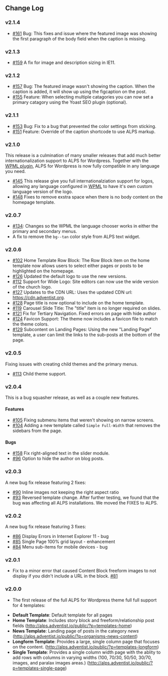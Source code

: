 ## Change Log ##

### v2.1.4 ### 
- [#161](https://github.com/adventistchurch/alps-wordpress/issues/161) Bug: This fixes and issue where the featured image was showing the first paragraph of the body field when the caption is missing.

### v2.1.3 ### 
- [#159](https://github.com/adventistchurch/alps-wordpress/issues/159) A fix for image and description sizing in IE11.

### v2.1.2 ### 
- [#157](https://github.com/adventistchurch/alps-wordpress/issues/157) Bug: The featured image wasn't showing the caption. When the caption is added, it will show up using the figcaption on the post.
- [#155](https://github.com/adventistchurch/alps-wordpress/issues/155) Feature: When selecting multiple catagories you can now set a primary catagory using the Yoast SEO plugin (optional).

### v2.1.1 ###
- [#153](https://github.com/adventistchurch/alps-wordpress/issues/153) Bug: Fix to a bug that prevented the color settings from sticking.
- [#151](https://github.com/adventistchurch/alps-wordpress/issues/151) Feature: Override of the caption shortcode to use ALPS markup.

### v2.1.0 ###
This release is a culmination of many smaller releases that add much better internationalization support to ALPS for Wordpress. Together with the [WPML plugin](https://wpml.org/), ALPS for Wordpress is now fully compatible in any language you need.

- [#145](https://github.com/adventistchurch/alps-wordpress/pull/145) This release give you full internationalziation support for logos, allowing any language configured in [WPML](https://wpml.org/) to have it's own custom language version of the logo.
- [#148](https://github.com/adventistchurch/alps-wordpress/pull/148) Fixes to remove exstra space when there is no body content on the homepage template.


### v2.0.7 ###
- [#134](https://github.com/adventistchurch/alps-wordpress/issues/134): Changes so the WPML the language chooser works in either the primary and secondary menus.
- A fix to remove the `bg--tan` color style from ALPS text widget.


### v2.0.6 ###
- [#102](https://github.com/adventistchurch/alps-wordpress/issues/102) Home Template Row Block: The Row Block item on the home template now allows users to select either pages or posts to be highlighted on the homepage.
- [#126](https://github.com/adventistchurch/alps-wordpress/issues/126) Updated the default logo to use the new versions.
- [#112](https://github.com/adventistchurch/alps-wordpress/issues/112) Support for Wide Logo: Site editors can now use the wide version of the church logo.
- [#127](https://github.com/adventistchurch/alps-wordpress/issues/127) Updates to the CDN URL: Uses the updated CDN url: https://cdn.adventist.org.
- [#128](https://github.com/adventistchurch/alps-wordpress/issues/128) Page title is now optional to include on the home template.
- [#119](https://github.com/adventistchurch/alps-wordpress/issues/119) Carousel Slide Title: The "title" item is no longer required on slides.
- [#121](https://github.com/adventistchurch/alps-wordpress/issues/121) Fix for Tertiary Navigation. Fixed errors on page with hide author
- [#124](https://github.com/adventistchurch/alps-wordpress/issues/124) Favicon Support: The theme now includes a  favicon file to match the theme colors.
- [#129](https://github.com/adventistchurch/alps-wordpress/issues/129) Subcontent on Landing Pages: Using the new "Landing Page" template, a user can limit the links to the sub-posts at the bottom of the page.

### v2.0.5 ###
Fixing issues with creating child themes and the primary menus.
- [#113](https://github.com/adventistchurch/alps-wordpress/issues/113) Child theme support.

### v2.0.4 ###
This is a bug squasher release, as well as a couple new features.

#### Features ####

- [#105](https://github.com/adventistchurch/alps-wordpress/issues/105) Fixing submenu items that weren't showing on narrow screens.
- [#104](https://github.com/adventistchurch/alps-wordpress/pull/104) Adding a new template called `Simple Full-Width` that removes the sidebars from the page.

#### Bugs ####
- [#158](https://github.com/adventistchurch/alps-wordpress/pull/95) Fix right-aligned text in the slider module.
- [#96](https://github.com/adventistchurch/alps-wordpress/pull/96) Option to hide the author on blog posts.

### v2.0.3 ###
A new bug fix release featuring 2 fixes:
 - [#90](https://github.com/adventistchurch/alps-wordpress/issues/90)  Inline images not keeping the right aspect ratio
 - [#93](https://github.com/adventistchurch/alps-wordpress/issues/93)  Reversed template change. After further testing, we found that the bug was affecting all ALPS installations. We moved the FIXES to ALPS.

### v2.0.2 ###
A new bug fix release featuring 3 fixes:

 - [#86](https://github.com/adventistchurch/alps-wordpress/issues/86) Display Errors in Internet Explorer 11 - bug
 - [#85](https://github.com/adventistchurch/alps-wordpress/issues/85) Single Page 100% grid layout - enhancement
 - [#84](https://github.com/adventistchurch/alps-wordpress/issues/84) Menu sub-items for mobile devices - bug

### v2.0.1 ###
- Fix to a minor error that caused Content Block freeform images to not display if you didn't include a URL in the block. [#81](https://github.com/adventistchurch/alps-wordpress/issues/81)

### v2.0.0 ###
 - The first release of the full ALPS for Wordpress theme full full support for 4 templates:
  * **Default Template**: Default template for all pages
  * **Home Template**: Includes story block and freeform/relationship post fields (http://alps.adventist.io/public/?p=templates-home)
  * **News Template**: Landing page of posts in the category *news* (http://alps.adventist.io/public/?p=organisms-news-content)
  * **Longform Template**: Provides a large, single column page that focuses on the content. (http://alps.adventist.io/public/?p=templates-longform)
  * **Single Template**: Provides a single column width page with the ablity to add rows with columns in varying widths (100, 70/30, 50/50, 30/70, images, and paralax images areas.) (http://alps.adventist.io/public/?p=templates-single-page)
